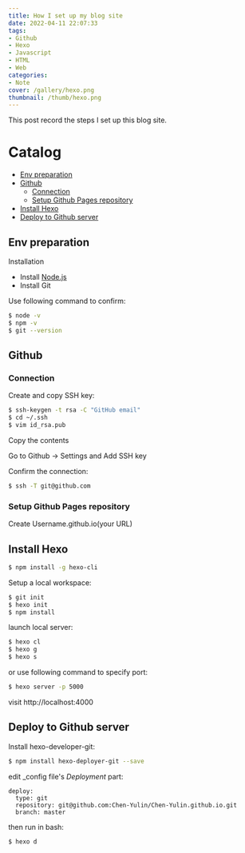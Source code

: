 ```yaml
---
title: How I set up my blog site
date: 2022-04-11 22:07:33
tags:
- Github
- Hexo
- Javascript
- HTML
- Web
categories:
- Note
cover: /gallery/hexo.png
thumbnail: /thumb/hexo.png
---
```

This post record the steps I set up this blog site.

# Catalog

<!-- vim-markdown-toc Marked -->

* [Env preparation](#env-preparation)
* [Github](#github)
    * [Connection](#connection)
    * [Setup Github Pages repository](#setup-github-pages-repository)
* [Install Hexo](#install-hexo)
* [Deploy to Github server](#deploy-to-github-server)

<!-- vim-markdown-toc -->

## Env preparation
Installation
- Install [Node.js](https://nodejs.org/zh-cn/)
- Install Git

Use following command to confirm:
```bash
$ node -v
$ npm -v
$ git --version
```

## Github
### Connection
Create and copy SSH key:
```bash
$ ssh-keygen -t rsa -C "GitHub email"
$ cd ~/.ssh
$ vim id_rsa.pub
```
Copy the contents

Go to Github -> Settings and Add SSH key

Confirm the connection:
```bash
$ ssh -T git@github.com
```

### Setup Github Pages repository
Create Username.github.io(your URL)

## Install Hexo

```bash
$ npm install -g hexo-cli
```

Setup a local workspace:
```bash
$ git init
$ hexo init
$ npm install
```

launch local server:
```bash
$ hexo cl
$ hexo g
$ hexo s
```
or use following command to specify port:
```bash
$ hexo server -p 5000
```
visit http://localhost:4000

## Deploy to Github server

Install hexo-developer-git:
```bash
$ npm install hexo-deployer-git --save
```

edit \_config file's _Deployment_ part:
```editor
deploy:
  type: git
  repository: git@github.com:Chen-Yulin/Chen-Yulin.github.io.git
  branch: master
```

then run in bash:
```bash
$ hexo d
```
